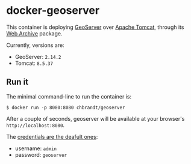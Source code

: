 # docker-geoserver

This container is deploying [GeoServer] over [Apache Tomcat], through its
[Web Archive] package.

Currently, versions are:
* GeoServer: `2.14.2`
* Tomcat: `8.5.37`

## Run it

The minimal command-line to run the container is:
```
$ docker run -p 8080:8080 chbrandt/geoserver
```
After a couple of seconds, geoserver will be available at your browser's `http://localhost:8080`.

The [credentials are the deafult ones](https://docs.geoserver.org/latest/en/user/gettingstarted/web-admin-quickstart/index.html#logging-in):
* username: `admin`
* password: `geoserver`

[geoserver]: http://geoserver.org/
[apache tomcat]: http://tomcat.apache.org/
[web archive]: http://geoserver.org/release/stable/
